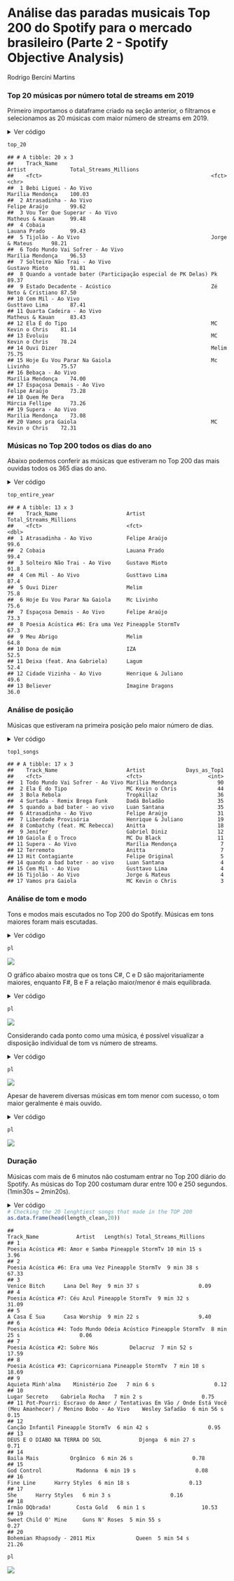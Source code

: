 Análise das paradas musicais Top 200 do Spotify para o mercado
brasileiro (Parte 2 - Spotify Objective Analysis)
================
Rodrigo Bercini Martins

### Top 20 músicas por número total de streams em 2019

Primeiro importamos o dataframe criado na seção anterior, o filtramos e
selecionamos as 20 músicas com maior número de streams em 2019.

<details>

<summary>Ver código</summary>

<p>

``` r
# Function to specify decimals
specify_decimal <- function(x, k) trimws(format(round(x, k), nsmall=k))

# Filtering final df for unique songs
top_songs <- df %>%
  group_by(uri, track_name.x) %>%
  summarise(artist=unique(artist_name),
            count= n(),
            total_streams_millions= sum(streams)/1000000) %>%
  arrange(desc(total_streams_millions))

# Top 20 songs in 2019 by total streams
top_20 <- head(top_songs, 20)
top_20$total_streams_millions <- specify_decimal(top_20$total_streams_millions,2)
top_20 <- top_20[,c(2,3,5)]
colnames(top_20) <- c("Track_Name", "Artist", "Total_Streams_Millions")
```

</p>

</details>

``` r
top_20
```

    ## # A tibble: 20 x 3
    ##    Track_Name                                                 Artist              Total_Streams_Millions
    ##    <fct>                                                      <fct>               <chr>                 
    ##  1 Bebi Liguei - Ao Vivo                                      Marília Mendonça    100.03                
    ##  2 Atrasadinha - Ao Vivo                                      Felipe Araújo       99.62                 
    ##  3 Vou Ter Que Superar - Ao Vivo                              Matheus & Kauan     99.48                 
    ##  4 Cobaia                                                     Lauana Prado        99.43                 
    ##  5 Tijolão - Ao Vivo                                          Jorge & Mateus      98.21                 
    ##  6 Todo Mundo Vai Sofrer - Ao Vivo                            Marília Mendonça    96.53                 
    ##  7 Solteiro Não Trai - Ao Vivo                                Gustavo Mioto       91.81                 
    ##  8 Quando a vontade bater (Participação especial de PK Delas) Pk                  89.37                 
    ##  9 Estado Decadente - Acústico                                Zé Neto & Cristiano 87.50                 
    ## 10 Cem Mil - Ao Vivo                                          Gusttavo Lima       87.41                 
    ## 11 Quarta Cadeira - Ao Vivo                                   Matheus & Kauan     83.43                 
    ## 12 Ela É do Tipo                                              MC Kevin o Chris    81.14                 
    ## 13 Evoluiu                                                    MC Kevin o Chris    78.24                 
    ## 14 Ouvi Dizer                                                 Melim               75.75                 
    ## 15 Hoje Eu Vou Parar Na Gaiola                                Mc Livinho          75.57                 
    ## 16 Bebaça - Ao Vivo                                           Marília Mendonça    74.00                 
    ## 17 Espaçosa Demais - Ao Vivo                                  Felipe Araújo       73.28                 
    ## 18 Quem Me Dera                                               Márcia Fellipe      73.26                 
    ## 19 Supera - Ao Vivo                                           Marília Mendonça    73.08                 
    ## 20 Vamos pra Gaiola                                           MC Kevin o Chris    72.31

### Músicas no Top 200 todos os dias do ano

Abaixo podemos conferir as músicas que estiveram no Top 200 das mais
ouvidas todos os 365 dias do ano.

<details>

<summary>Ver código</summary>

<p>

``` r
# Songs that were the entire year (365 days) in the top 200
top_entire_year <- top_songs[top_songs$count == 365,c(2,3,5)]
colnames(top_entire_year) <- c("Track_Name", "Artist", "Total_Streams_Millions")
top_entire_year
```

    ## # A tibble: 13 x 3
    ##    Track_Name                      Artist             Total_Streams_Millions
    ##    <fct>                           <fct>                               <dbl>
    ##  1 Atrasadinha - Ao Vivo           Felipe Araújo                        99.6
    ##  2 Cobaia                          Lauana Prado                         99.4
    ##  3 Solteiro Não Trai - Ao Vivo     Gustavo Mioto                        91.8
    ##  4 Cem Mil - Ao Vivo               Gusttavo Lima                        87.4
    ##  5 Ouvi Dizer                      Melim                                75.8
    ##  6 Hoje Eu Vou Parar Na Gaiola     Mc Livinho                           75.6
    ##  7 Espaçosa Demais - Ao Vivo       Felipe Araújo                        73.3
    ##  8 Poesia Acústica #6: Era uma Vez Pineapple StormTv                    67.3
    ##  9 Meu Abrigo                      Melim                                64.8
    ## 10 Dona de mim                     IZA                                  52.5
    ## 11 Deixa (feat. Ana Gabriela)      Lagum                                52.4
    ## 12 Cidade Vizinha - Ao Vivo        Henrique & Juliano                   49.6
    ## 13 Believer                        Imagine Dragons                      36.0

</p>

</details>

``` r
top_entire_year
```

    ## # A tibble: 13 x 3
    ##    Track_Name                      Artist             Total_Streams_Millions
    ##    <fct>                           <fct>                               <dbl>
    ##  1 Atrasadinha - Ao Vivo           Felipe Araújo                        99.6
    ##  2 Cobaia                          Lauana Prado                         99.4
    ##  3 Solteiro Não Trai - Ao Vivo     Gustavo Mioto                        91.8
    ##  4 Cem Mil - Ao Vivo               Gusttavo Lima                        87.4
    ##  5 Ouvi Dizer                      Melim                                75.8
    ##  6 Hoje Eu Vou Parar Na Gaiola     Mc Livinho                           75.6
    ##  7 Espaçosa Demais - Ao Vivo       Felipe Araújo                        73.3
    ##  8 Poesia Acústica #6: Era uma Vez Pineapple StormTv                    67.3
    ##  9 Meu Abrigo                      Melim                                64.8
    ## 10 Dona de mim                     IZA                                  52.5
    ## 11 Deixa (feat. Ana Gabriela)      Lagum                                52.4
    ## 12 Cidade Vizinha - Ao Vivo        Henrique & Juliano                   49.6
    ## 13 Believer                        Imagine Dragons                      36.0

### Análise de posição

Músicas que estiveram na primeira posição pelo maior número de dias.

<details>

<summary>Ver código</summary>

<p>

``` r
# Songs that were the TOP 1 for most days

top1_songs <- df %>%
  filter(position == 1) %>%
  group_by(uri, track_name.x) %>%
  summarise(artist=unique(artist_name),
            count= n(),
            key_name=unique(key_name),
            mode_name=unique(mode_name),
            duration_ms=unique(duration_ms)) %>%
  arrange(desc(count))

top1_songs <- top1_songs[,2:4]
colnames(top1_songs) <- c('Track_Name', 'Artist', 'Days_as_Top1')
```

</p>

</details>

``` r
top1_songs
```

    ## # A tibble: 17 x 3
    ##    Track_Name                      Artist             Days_as_Top1
    ##    <fct>                           <fct>                     <int>
    ##  1 Todo Mundo Vai Sofrer - Ao Vivo Marília Mendonça             90
    ##  2 Ela É do Tipo                   MC Kevin o Chris             44
    ##  3 Bola Rebola                     Tropkillaz                   36
    ##  4 Surtada - Remix Brega Funk      Dadá Boladão                 35
    ##  5 quando a bad bater - ao vivo    Luan Santana                 35
    ##  6 Atrasadinha - Ao Vivo           Felipe Araújo                31
    ##  7 Liberdade Provisória            Henrique & Juliano           19
    ##  8 Combatchy (feat. MC Rebecca)    Anitta                       18
    ##  9 Jenifer                         Gabriel Diniz                12
    ## 10 Gaiola É o Troco                MC Du Black                  11
    ## 11 Supera - Ao Vivo                Marília Mendonça              7
    ## 12 Terremoto                       Anitta                        7
    ## 13 Hit Contagiante                 Felipe Original               5
    ## 14 quando a bad bater - ao vivo    Luan Santana                  4
    ## 15 Cem Mil - Ao Vivo               Gusttavo Lima                 4
    ## 16 Tijolão - Ao Vivo               Jorge & Mateus                4
    ## 17 Vamos pra Gaiola                MC Kevin o Chris              3

### Análise de tom e modo

Tons e modos mais escutados no Top 200 do Spotify. Músicas em tons
maiores foram mais escutadas.

<details>

<summary>Ver código</summary>

<p>

``` r
# Total streams of Top 200 by key and mode (major or minor)
key <- df %>%
  group_by(uri, track_name.x, key_mode) %>%
  summarise(count= n(),
            total_streams_millions= sum(streams)/1000000,
            key_name=unique(key_name),
            mode_name=unique(mode_name)) %>%
  arrange(desc(total_streams_millions))

key_mode_count <- df %>%
  group_by(key_mode) %>%
  summarise(count = n(),
  total_streams_millions= sum(streams)/1000000,
  mode_name = unique(mode_name))

pl <- ggplot(key_mode_count, aes(x=reorder(key_mode, -total_streams_millions, sum), y=total_streams_millions, fill=mode_name)) +
  geom_col() + dark_theme_classic() +
  theme(axis.text.x = element_text(angle = 45, hjust = 1)) +
  labs(fill = 'Mode', x='Key and Mode', y='Streams in Millions', title='Top 200 songs by key and mode, y = sum of streams for each key', subtitle='Songs in major are usually more popular')
```

    ## Inverted geom defaults of fill and color/colour.
    ## To change them back, use invert_geom_defaults().

</p>

</details>

``` r
pl
```

![](Spotify-Objective_files/figure-gfm/key__mode-1.png)<!-- -->

O gráfico abaixo mostra que os tons C\#, C e D são majoritariamente
maiores, enquanto F\#, B e F a relação maior/menor é mais equilibrada.

<details>

<summary>Ver código</summary>

<p>

``` r
pl <- ggplot(key, aes(x=reorder(key_name, -total_streams_millions, sum), y=total_streams_millions, fill=mode_name)) +
  geom_col() + labs(fill = 'Mode', x='Key', y='Streams in Millions', title='TOP 200 songs by key and mode', subtitle='C#, C and D are usually major; F#, B and F are 50/50') +
  scale_fill_manual(labels = c("Major", "Minor"), values=c('red','blue')) + dark_theme_minimal() 
```

</p>

</details>

``` r
pl
```

![](Spotify-Objective_files/figure-gfm/key__plot-1.png)<!-- -->

Considerando cada ponto como uma música, é possível visualizar a
disposição individual de tom vs número de streams.

<details>

<summary>Ver código</summary>

<p>

``` r
pl <- ggplot(key, aes(x=reorder(key_name, -total_streams_millions, sum), y=total_streams_millions, colour=key_name, palette='Set1')) +
  geom_jitter() + dark_theme_minimal() + 
  labs(x='Key', y='Streams in Millions', colour='Key', title='TOP 200 songs by key and streams, each dot represents a song', subtitle='Ordered by overall total streams')
```

</p>

</details>

``` r
pl
```

![](Spotify-Objective_files/figure-gfm/key__plot2-1.png)<!-- -->

Apesar de haverem diversas músicas em tom menor com sucesso, o tom maior
geralmente é mais ouvido.

<details>

<summary>Ver código</summary>

<p>

``` r
pl <- ggplot(key, aes(y=total_streams_millions, x=mode_name, colour= mode_name)) +
  geom_jitter() + dark_theme_light() +
  labs(x='Mode', colour='Mode',
       y='Streams in Millions',
       title='TOP 200 streams by mode, each dot is a song',
       subtitle='The difference isn\'t big, but songs in major mode seem to performance better') +
  scale_color_hue(labels = c("Major", "Minor"))
```

</p>

</details>

``` r
pl
```

![](Spotify-Objective_files/figure-gfm/mode__plot-1.png)<!-- -->

### Duração

Músicas com mais de 6 minutos não costumam entrar no Top 200 diário do
Spotify. As músicas do Top 200 costumam durar entre 100 e 250 segundos.
(1min30s \~ 2min20s).

<details>

<summary>Ver código</summary>

<p>

``` r
length <- df %>%
  group_by(uri,track_name.x) %>%
  summarise(count= n(),
            artist=unique(artist_name),
            total_streams_millions= sum(streams)/1000000,
            length_s=unique(duration_ms)/1000,
            mode_name = unique(mode_name)) %>%
  arrange(desc(length_s))

length$minutes <- (length$length_s %/% 60)
length$seconds <- (length$length_s %% 60)
length$min_sec <- paste(length$minutes, 'min',round(length$seconds),'s')

length_clean <- length[,c(2, 4, 10, 5)]
length_clean$total_streams_millions <- specify_decimal(length$total_streams_millions,2)
colnames(length_clean) <- c('Track_Name', 'Artist', 'Length(s)', 'Total_Streams_Millions')

# Plotting Length vs Total Streams coloured by Mode (major or minor)
pl <- ggplot(length, aes(x=length_s, y=total_streams_millions, colour=mode_name)) +
  geom_point() + dark_theme_gray()+
  scale_x_continuous(breaks = seq(50, 600, 50)) +
  labs(x='Length(sec)', y='Total Streams (Millions)', colour='Mode', title='Songs in TOP 200 are about 100~250 ms long')
```

</p>

</details

```r
# Checking the 20 lenghtiest songs that made in the TOP 200
as.data.frame(head(length_clean,20))
```

```
##                                                                                                  Track_Name            Artist   Length(s) Total_Streams_Millions
## 1                                                                          Poesia Acústica #8: Amor e Samba Pineapple StormTv 10 min 15 s                   3.96
## 2                                                                           Poesia Acústica #6: Era uma Vez Pineapple StormTv  9 min 38 s                  67.33
## 3                                                                                              Venice Bitch      Lana Del Rey  9 min 37 s                   0.09
## 4                                                                              Poesia Acústica #7: Céu Azul Pineapple StormTv  9 min 32 s                  31.09
## 5                                                                                              A Casa É Sua      Casa Worship  9 min 22 s                   9.40
## 6                                                             Poesia Acústica #4: Todo Mundo Odeia Acústico Pineapple StormTv  8 min 25 s                   0.06
## 7                                                                             Poesia Acústica #2: Sobre Nós          Delacruz  7 min 52 s                  17.59
## 8                                                                         Poesia Acústica #3: Capricorniana Pineapple StormTv  7 min 10 s                  18.69
## 9                                                                                         Aquieta Minh'alma    Ministério Zoe   7 min 6 s                   0.12
## 10                                                                                            Lugar Secreto    Gabriela Rocha   7 min 2 s                   0.75
## 11 Pot-Pourri: Escravo do Amor / Tentativas Em Vão / Onde Está Você (Meu Amanhecer) / Menino Bobo - Ao Vivo    Wesley Safadão  6 min 56 s                   0.15
## 12                                                                                          Canção Infantil Pineapple StormTv  6 min 42 s                   0.95
## 13                                                                           DEUS E O DIABO NA TERRA DO SOL            Djonga  6 min 27 s                   0.71
## 14                                                                                               Baila Mais          Orgânico  6 min 26 s                   0.78
## 15                                                                                              God Control           Madonna  6 min 19 s                   0.08
## 16                                                                                                Fine Line      Harry Styles  6 min 18 s                   0.13
## 17                                                                                                      She      Harry Styles   6 min 3 s                   0.16
## 18                                                                                           Irmão DQbrada!        Costa Gold   6 min 1 s                  10.53
## 19                                                                                      Sweet Child O' Mine     Guns N' Roses  5 min 55 s                   0.27
## 20                                                                             Bohemian Rhapsody - 2011 Mix             Queen  5 min 54 s                  21.26
```

```r
pl
```

![](Spotify-Objective_files/figure-gfm/duration_-1.png)<!-- -->
